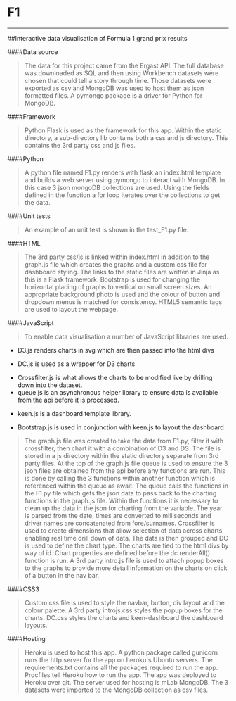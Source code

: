 # F1
****
##Interactive data visualisation of Formula 1 grand prix results

####Data source
>The data for this project came from the Ergast API. The full database was downloaded as SQL and then using Workbench datasets were chosen that could tell a story through time. 
>Those datasets were exported as csv and MongoDB was used to host them as json formatted files.  A pymongo package is a driver for Python for MongoDB. 

####Framework
>Python Flask is used as the framework for this app. Within the static directory, a sub-directory lib contains both a css and js directory. This contains the 3rd party css and js files.  

####Python
>A python file named F1.py renders with flask an index.html template and builds a web server using pymongo to interact with MongoDB. In this case 3 json mongoDB collections are used. Using the fields defined in the function a for loop iterates over the collections to get the data.  

####Unit tests
>An example of an unit test is shown in the test_F1.py file. 

####HTML
>The 3rd party css/js is linked within index.html in addition to the graph.js file which creates the graphs and a custom css file for dashboard styling. The links to the static files are written in Jinja as this is a Flask framework. Bootstrap is used for changing the horizontal placing of graphs to vertical on small screen sizes. An appropriate background photo is used and the colour of button and dropdown menus is matched for consistency. HTML5 semantic tags are used to layout the webpage.  
>

####JavaScript
>To enable data visualisation a number of JavaScript libraries are used. 
+ D3.js renders charts in svg which are then passed into the html divs
- DC.js is used as a wrapper for D3 charts
* Crossfilter.js is what allows the charts to be modified live by drilling down into the dataset.
* queue.js is an asynchronous helper library to ensure data is available from the api before it is processed.
- keen.js is a dashboard template library.
+ Bootstrap.js is used in conjunction with keen.js to layout the dashboard

>The graph.js file was created to take the data from F1.py, filter it with crossfilter, then chart it with a combination of D3 and DS.
The file is stored in a js directory within the static directory separate from 3rd party files. 
At the top of the graph.js file queue is used to ensure the 3 json files are obtained from the api before any functions are run. This is done by calling the 3 functions within another function which is referenced within the queue as await.  The queue calls the functions in the F1.py file which gets the json data to pass back to the charting functions in the graph.js file. 
Within the functions it is necessary to clean up the data in the json for charting from the variable. The year is parsed from the date, times are converted to milliseconds and driver names are concatenated from fore/surnames. Crossfilter is used to create dimensions that allow selection of data across charts enabling real time drill down of data. The data is then grouped and DC is used to define the chart type. The charts are tied to the html divs by way of id. Chart properties are defined before the dc renderAll() function is run. 
A 3rd party intro.js file is used to attach popup boxes to the graphs to provide more detail information on the charts on click of a button in the nav bar. 

####CSS3
>Custom css file is used to style the navbar, button, div layout and the colour palette. A 3rd party introjs.css styles the popup boxes for the charts. DC.css styles the charts and keen-dashboard the dashboard layouts. 

####Hosting
>Heroku is used to host this app. A python package called gunicorn runs the http server for the app on heroku's Ubuntu servers. The requirements.txt contains all the packages required to run the app. Procfiles tell Heroku how to run the app. The app was deployed to Heroku over git. The server used for hosting is mLab MongoDB. The 3 datasets were imported to the MongoDB collection as csv files. 

